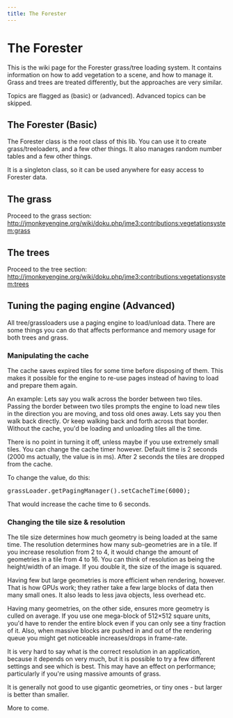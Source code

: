 ```yaml
---
title: The Forester
---
```

<h1 class="sectionedit1" id="the_forester">The Forester</h1>
<div class="level1">

<p>
This is the wiki page for the Forester grass/tree loading system. It contains information on how to add vegetation to a scene, and how to manage it. Grass and trees are treated differently, but the approaches are very similar.
</p>

<p>
Topics are flagged as (basic) or (advanced). Advanced topics can be skipped.
</p>

</div>
<!-- EDIT1 SECTION "The Forester" [1-334] -->
<h2 class="sectionedit2" id="the_forester_basic">The Forester (Basic)</h2>
<div class="level2">

<p>
The Forester class is the root class of this lib. You can use it to create grass/treeloaders, and a few other things. It also manages random number tables and a few other things. 
</p>

<p>
It is a singleton class, so it can be used anywhere for easy access to Forester data.
</p>

</div>
<!-- EDIT2 SECTION "The Forester (Basic)" [335-636] -->
<h2 class="sectionedit3" id="the_grass">The grass</h2>
<div class="level2">

<p>
Proceed to the grass section: <a href="http://jmonkeyengine.org/wiki/doku.php/jme3:contributions:vegetationsystem:grass" class="urlextern" title="http://jmonkeyengine.org/wiki/doku.php/jme3:contributions:vegetationsystem:grass" rel="nofollow">http://jmonkeyengine.org/wiki/doku.php/jme3:contributions:vegetationsystem:grass</a>
</p>

</div>
<!-- EDIT3 SECTION "The grass" [637-775] -->
<h2 class="sectionedit4" id="the_trees">The trees</h2>
<div class="level2">

<p>
Proceed to the tree section: <a href="http://jmonkeyengine.org/wiki/doku.php/jme3:contributions:vegetationsystem:trees" class="urlextern" title="http://jmonkeyengine.org/wiki/doku.php/jme3:contributions:vegetationsystem:trees" rel="nofollow">http://jmonkeyengine.org/wiki/doku.php/jme3:contributions:vegetationsystem:trees</a>
</p>

</div>
<!-- EDIT4 SECTION "The trees" [776-913] -->
<h2 class="sectionedit5" id="tuning_the_paging_engine_advanced">Tuning the paging engine (Advanced)</h2>
<div class="level2">

<p>
All tree/grassloaders use a paging engine to load/unload data. There are some things you can do that affects performance and memory usage for both trees and grass.
</p>

</div>
<!-- EDIT5 SECTION "Tuning the paging engine (Advanced)" [914-1127] -->
<h3 class="sectionedit6" id="manipulating_the_cache">Manipulating the cache</h3>
<div class="level3">

<p>
The cache saves expired tiles for some time before disposing of them. This makes it possible for the engine to re-use pages instead of having to load and prepare them again. 
</p>

<p>
An example: Lets say you walk across the border between two tiles. Passing the border between two tiles prompts the engine to load new tiles in the direction you are moving, and toss old ones away. Lets say you then walk back directly. Or keep walking back and forth across that border. Without the cache, you'd be loading and unloading tiles all the time. 
</p>

<p>
There is no point in turning it off, unless maybe if you use extremely small tiles. You can change the cache timer however. Default time is 2 seconds (2000 ms actually, the value is in ms). After 2 seconds the tiles are dropped from the cache.
</p>

<p>
To change the value, do this:
</p>
<pre class="code java">grassLoader.<span class="me1">getPagingManager</span><span class="br0">(</span><span class="br0">)</span>.<span class="me1">setCacheTime</span><span class="br0">(</span><span class="nu0">6000</span><span class="br0">)</span><span class="sy0">;</span></pre>

<p>
That would increase the cache time to 6 seconds.
</p>

</div>
<!-- EDIT6 SECTION "Manipulating the cache" [1128-2094] -->
<h3 class="sectionedit7" id="changing_the_tile_size_resolution">Changing the tile size &amp; resolution</h3>
<div class="level3">

<p>
The tile size determines how much geometry is being loaded at the same time. The resolution determines how many sub-geometries are in a tile.
If you increase resolution from 2 to 4, it would change the amount of geometries in a tile from 4 to 16. You can think of resolution as being the height/width of an image. If you double it, the size of the image is squared.
</p>

<p>
Having few but large geometries is more efficient when rendering, however. That is how GPUs work; they rather take a few large blocks of data then many small ones. It also leads to less java objects, less overhead etc.
</p>

<p>
Having many geometries, on the other side, ensures more geometry is culled on average. If you use one mega-block of 512×512 square units, you'd have to render the entire block even if you can only see a tiny fraction of it. Also, when massive blocks are pushed in and out of the rendering queue you might get noticeable increases/drops in frame-rate.
</p>

<p>
It is very hard to say what is the correct resolution in an application, because it depends on very much, but it is possible to try a few different settings and see which is best. This may have an effect on performance; particularly if you're using massive amounts of grass. 
</p>

<p>
</p><p></p><div class="notetip"> It is generally not good to use gigantic geometries, or tiny ones - but larger is better than smaller.
</div>


<p>
More to come.
</p>

</div>
<!-- EDIT7 SECTION "Changing the tile size & resolution" [2095-] -->
